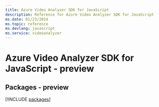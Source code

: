 ```yaml
---
title: Azure Video Analyzer SDK for JavaScript
description: Reference for Azure Video Analyzer SDK for JavaScript
ms.date: 01/23/2024
ms.topic: reference
ms.devlang: javascript
ms.service: videoanalyzer
---
```

# Azure Video Analyzer SDK for JavaScript - preview
## Packages - preview
[!INCLUDE [packages](video-analyzer-index.md)]
